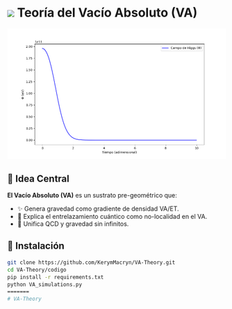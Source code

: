 
# <img src="figuras/va_icon.png" width="30"> Teoría del Vacío Absoluto (VA)

![Simulación Higgs-VA](figuras/higgs_va.png)

## 📌 Idea Central
**El Vacío Absoluto (VA)** es un sustrato pre-geométrico que:
- ✨ Genera gravedad como gradiente de densidad VA/ET.
- 🔗 Explica el entrelazamiento cuántico como no-localidad en el VA.
- 🧲 Unifica QCD y gravedad sin infinitos.

## 🚀 Instalación
```bash
git clone https://github.com/KerymMacryn/VA-Theory.git
cd VA-Theory/codigo
pip install -r requirements.txt
python VA_simulations.py
=======
# VA-Theory

